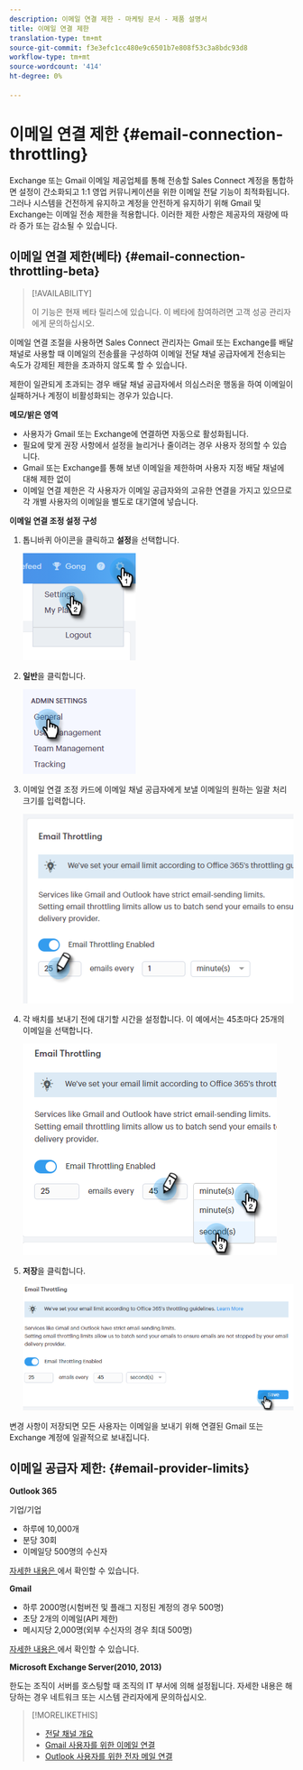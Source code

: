 ```yaml
---
description: 이메일 연결 제한 - 마케팅 문서 - 제품 설명서
title: 이메일 연결 제한
translation-type: tm+mt
source-git-commit: f3e3efc1cc480e9c6501b7e808f53c3a8bdc93d8
workflow-type: tm+mt
source-wordcount: '414'
ht-degree: 0%

---
```



# 이메일 연결 제한 {#email-connection-throttling}

Exchange 또는 Gmail 이메일 제공업체를 통해 전송할 Sales Connect 계정을 통합하면 설정이 간소화되고 1:1 영업 커뮤니케이션을 위한 이메일 전달 기능이 최적화됩니다. 그러나 시스템을 건전하게 유지하고 계정을 안전하게 유지하기 위해 Gmail 및 Exchange는 이메일 전송 제한을 적용합니다. 이러한 제한 사항은 제공자의 재량에 따라 증가 또는 감소될 수 있습니다.

## 이메일 연결 제한(베타) {#email-connection-throttling-beta}

>[!AVAILABILITY]
>
>이 기능은 현재 베타 릴리스에 있습니다. 이 베타에 참여하려면 고객 성공 관리자에게 문의하십시오.

이메일 연결 조절을 사용하면 Sales Connect 관리자는 Gmail 또는 Exchange를 배달 채널로 사용할 때 이메일의 전송률을 구성하여 이메일 전달 채널 공급자에게 전송되는 속도가 강제된 제한을 초과하지 않도록 할 수 있습니다.

제한이 일관되게 초과되는 경우 배달 채널 공급자에서 의심스러운 행동을 하여 이메일이 실패하거나 계정이 비활성화되는 경우가 있습니다.

**메모/밝은 영역**

* 사용자가 Gmail 또는 Exchange에 연결하면 자동으로 활성화됩니다.
* 필요에 맞게 권장 사항에서 설정을 늘리거나 줄이려는 경우 사용자 정의할 수 있습니다.
* Gmail 또는 Exchange를 통해 보낸 이메일을 제한하며 사용자 지정 배달 채널에 대해 제한 없이
* 이메일 연결 제한은 각 사용자가 이메일 공급자와의 고유한 연결을 가지고 있으므로 각 개별 사용자의 이메일을 별도로 대기열에 넣습니다.

**이메일 연결 조정 설정 구성**

1. 톱니바퀴 아이콘을 클릭하고 **설정**&#x200B;을 선택합니다.

   ![](assets/email-connection-throttling-1.png)

1. **일반**&#x200B;을 클릭합니다.

   ![](assets/email-connection-throttling-2.png)

1. 이메일 연결 조정 카드에 이메일 채널 공급자에게 보낼 이메일의 원하는 일괄 처리 크기를 입력합니다.

   ![](assets/email-connection-throttling-3.png)

1. 각 배치를 보내기 전에 대기할 시간을 설정합니다. 이 예에서는 45초마다 25개의 이메일을 선택합니다.

   ![](assets/email-connection-throttling-4.png)

1. **저장**&#x200B;을 클릭합니다.

   ![](assets/email-connection-throttling-5.png)

변경 사항이 저장되면 모든 사용자는 이메일을 보내기 위해 연결된 Gmail 또는 Exchange 계정에 일괄적으로 보내집니다.

## 이메일 공급자 제한: {#email-provider-limits}

**Outlook 365**

기업/기업

* 하루에 10,000개
* 분당 30회
* 이메일당 500명의 수신자

[자세한 내용은 ](https://docs.microsoft.com/en-us/office365/servicedescriptions/exchange-online-service-description/exchange-online-limits?redirectedfrom=MSDN#RecipientLimits)에서 확인할 수 있습니다.

**Gmail**

* 하루 2000명(시험버전 및 플래그 지정된 계정의 경우 500명)
* 초당 2개의 이메일(API 제한)
* 메시지당 2,000명(외부 수신자의 경우 최대 500명)

[자세한 내용은 ](https://support.google.com/a/answer/166852?hl=en)에서 확인할 수 있습니다.

**Microsoft Exchange Server(2010, 2013)**

한도는 조직이 서버를 호스팅할 때 조직의 IT 부서에 의해 설정됩니다. 자세한 내용은 해당하는 경우 네트워크 또는 시스템 관리자에게 문의하십시오.

>[!MORELIKETHIS]
>
>* [전달 채널 개요](/help/marketo/product-docs/marketo-sales-connect/email/email-delivery/delivery-channel-overview.md)
>* [Gmail 사용자를 위한 이메일 연결](/help/marketo/product-docs/marketo-sales-connect/email-plugins/gmail/email-connection-for-gmail-users.md)
>* [Outlook 사용자를 위한 전자 메일 연결](/help/marketo/product-docs/marketo-sales-connect/email-plugins/msc-for-outlook/email-connection-for-outlook-users.md)

